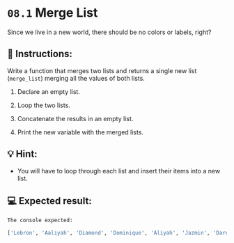 # `08.1` Merge List

Since we live in a new world, there should be no colors or labels, right?

## 📝 Instructions:

Write a function that merges two lists and returns a single new list (`merge_list`) merging all the values of both lists.

 1. Declare an empty list.

 2. Loop the two lists.

 3. Concatenate the results in an empty list.

 4. Print the new variable with the merged lists.

 ## 💡 Hint:

- You will have to loop through each list and insert their items into a new list.

 ## 💻 Expected result:

```py
The console expected:

['Lebron', 'Aaliyah', 'Diamond', 'Dominique', 'Aliyah', 'Jazmin', 'Darnell', 'Lucas', 'Jake', 'Scott', 'Amy', 'Molly', 'Hannah', 'Lucas']
```

